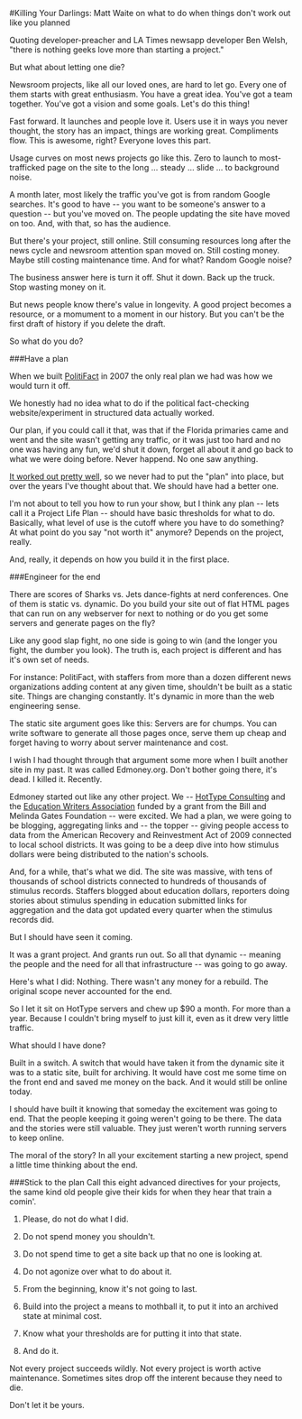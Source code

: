#Killing Your Darlings: Matt Waite on what to do when things don't work out like you planned

Quoting developer-preacher and LA Times newsapp developer Ben Welsh, "there is nothing geeks love more than starting a project."

But what about letting one die?

Newsroom projects, like all our loved ones, are hard to let go. Every one of them starts with great enthusiasm. You have a great idea. You've got a team together. You've got a vision and some goals. Let's do this thing!

Fast forward. It launches and people love it. Users use it in ways you never thought, the story has an impact, things are working great. Compliments flow. This is awesome, right? Everyone loves this part.

Usage curves on most news projects go like this. Zero to launch to most-trafficked page on the site to the long … steady … slide … to background noise.

A month later, most likely the traffic you've got is from random Google searches. It's good to have -- you want to be someone's answer to a question -- but you've moved on. The people updating the site have moved on too. And, with that, so has the audience. 

But there's your project, still online. Still consuming resources long after the news cycle and newsroom attention span moved on. Still costing money. Maybe still costing maintenance time. And for what? Random Google noise? 

The business answer here is turn it off. Shut it down. Back up the truck. Stop wasting money on it.

But news people know there's value in longevity. A good project becomes a resource, or a momument to a moment in our history. But you can't be the first draft of history if you delete the draft. 

So what do you do?

###Have a plan

When we built [PolitiFact](http://www.politifact.com) in 2007 the only real plan we had was how we would turn it off. 

We honestly had no idea what to do if the political fact-checking website/experiment in structured data actually worked.

Our plan, if you could call it that, was that if the Florida primaries came and went and the site wasn't getting any traffic, or it was just too hard and no one was having any fun, we'd shut it down, forget all about it and go back to what we were doing before. Never happend. No one saw anything.

[It worked out pretty well](http://www.pulitzer.org/citation/2009-National-Reporting), so we never had to put the "plan" into place, but over the years I've thought about that. We should have had a better one.

I'm not about to tell you how to run your show, but I think any plan -- lets call it a Project Life Plan -- should have basic thresholds for what to do. Basically, what level of use is the cutoff where you have to do something? At what point do you say "not worth it" anymore? Depends on the project, really. 

And, really, it depends on how you build it in the first place.

###Engineer for the end

There are scores of Sharks vs. Jets dance-fights at nerd conferences. One of them is static vs. dynamic. Do you build your site out of flat HTML pages that can run on any webserver for next to nothing or do you get some servers and generate pages on the fly? 

Like any good slap fight, no one side is going to win (and the longer you fight, the dumber you look). The truth is, each project is different and has it's own set of needs. 

For instance: PolitiFact, with staffers from more than a dozen different news organizations adding content at any given time, shouldn't be built as a static site. Things are changing constantly. It's dynamic in more than the web engineering sense.

The static site argument goes like this: Servers are for chumps. You can write software to generate all those pages once, serve them up cheap and forget having to worry about server maintenance and cost.

I wish I had thought through that argument some more when I built another site in my past. It was called Edmoney.org. Don't bother going there, it's dead. I killed it. Recently.

Edmoney started out like any other project. We -- [HotType Consulting](http://www.hottypeconsulting.com) and the [Education Writers Association](http://www.ewa.org) funded by a grant from the Bill and Melinda Gates Foundation -- were excited. We had a plan, we were going to be blogging, aggregating links and -- the topper -- giving people access to data from the American Recovery and Reinvestment Act of 2009 connected to local school districts. It was going to be a deep dive into how stimulus dollars were being distributed to the nation's schools. 

And, for a while, that's what we did. The site was massive, with tens of thousands of school districts connected to hundreds of thousands of stimulus records. Staffers blogged about education dollars, reporters doing stories about stimulus spending in education submitted links for aggregation and the data got updated every quarter when the stimulus records did. 

But I should have seen it coming.

It was a grant project. And grants run out. So all that dynamic -- meaning the people and the need for all that infrastructure -- was going to go away.

Here's what I did: Nothing. There wasn't any money for a rebuild. The original scope never accounted for the end.

So I let it sit on HotType servers and chew up $90 a month. For more than a year. Because I couldn't bring myself to just kill it, even as it drew very little traffic.

What should I have done? 

Built in a switch. A switch that would have taken it from the dynamic site it was to a static site, built for archiving. It would have cost me some time on the front end and saved me money on the back. And it would still be online today. 

I should have built it knowing that someday the excitement was going to end. That the people keeping it going weren't going to be there. The data and the stories were still valuable. They just weren't worth running servers to keep online. 

The moral of the story? In all your excitement starting a new project, spend a little time thinking about the end. 

###Stick to the plan
Call this eight advanced directives for your projects, the same kind old people give their kids for when they hear that train a comin'.

1. Please, do not do what I did.

2. Do not spend money you shouldn't.

3. Do not spend time to get a site back up that no one is looking at. 

4. Do not agonize over what to do about it.

5. From the beginning, know it's not going to last.

6. Build into the project a means to mothball it, to put it into an archived state at minimal cost. 

7. Know what your thresholds are for putting it into that state.

8. And do it.

Not every project succeeds wildly. Not every project is worth active maintenance. Sometimes sites drop off the interent because they need to die.

Don't let it be yours.